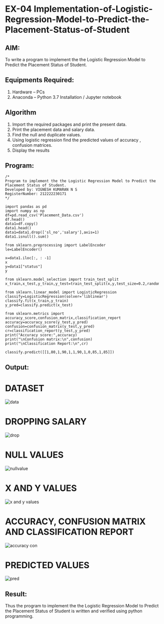 # EX-04 Implementation-of-Logistic-Regression-Model-to-Predict-the-Placement-Status-of-Student

## AIM:
To write a program to implement the the Logistic Regression Model to Predict the Placement Status of Student.

## Equipments Required:
1. Hardware – PCs
2. Anaconda – Python 3.7 Installation / Jupyter notebook

## Algorithm
1. Import the required packages and print the present data.
2. Print the placement data and salary data.
3. Find the null and duplicate values.
4. Using logistic regression find the predicted values of accuracy , confusion matrices.
5. Display the results
## Program:
```
/*
Program to implement the the Logistic Regression Model to Predict the Placement Status of Student.
Developed by: VIGNESH KUMARAN N S
RegisterNumber: 212222230171
*/
```

```
import pandas as pd
import numpy as np
df=pd.read_csv('Placement_Data.csv')
df.head()
data1=df.copy()
data1.head()
data1=data1.drop(['sl_no','salary'],axis=1)
data1.isnull().sum()

from sklearn.preprocessing import LabelEncoder
le=LabelEncoder()

x=data1.iloc[:, : -1]
x
y=data1["status"]
y

from sklearn.model_selection import train_test_split
x_train,x_test,y_train,y_test=train_test_split(x,y,test_size=0.2,random_state=0)

from sklearn.linear_model import LogisticRegression
classify=LogisticRegression(solver='liblinear')
classify.fit(x_train,y_train)
y_pred=classify.predict(x_test)

from sklearn.metrics import accuracy_score,confusion_matrix,classification_report
accuracy=accuracy_score(y_test,y_pred)
confusion=confusion_matrix(y_test,y_pred)
cr=classification_report(y_test,y_pred)
print("Accuracy score:",accuracy)
print("\nConfusion matrix:\n",confusion)
print("\nClassification Report:\n",cr)

classify.predict([[1,80,1,90,1,1,90,1,0,85,1,85]])

```

## Output:
# DATASET
![data](https://github.com/BALA291/Implementation-of-Logistic-Regression-Model-to-Predict-the-Placement-Status-of-Student/assets/120717501/afa1d61b-fdb7-48f5-93eb-56e3106844ef)

# DROPPING SALARY
![drop](https://github.com/BALA291/Implementation-of-Logistic-Regression-Model-to-Predict-the-Placement-Status-of-Student/assets/120717501/71e31cd3-3741-4378-bd58-3c3311e3fa5d)

# NULL VALUES
![nullvalue](https://github.com/BALA291/Implementation-of-Logistic-Regression-Model-to-Predict-the-Placement-Status-of-Student/assets/120717501/2b18f041-2284-44ed-8d39-97b214066ac7)

# X AND Y VALUES
![x and y values](https://github.com/BALA291/Implementation-of-Logistic-Regression-Model-to-Predict-the-Placement-Status-of-Student/assets/120717501/b85f1380-b0ac-4537-9dd8-1e7b00533232)

# ACCURACY, CONFUSION MATRIX AND CLASSIFICATION REPORT
![accuracy con](https://github.com/BALA291/Implementation-of-Logistic-Regression-Model-to-Predict-the-Placement-Status-of-Student/assets/120717501/05b2a75d-6e15-4d4c-aaa1-c04013a8f268)

# PREDICTED VALUES
![pred](https://github.com/BALA291/Implementation-of-Logistic-Regression-Model-to-Predict-the-Placement-Status-of-Student/assets/120717501/abf41d04-e39f-44c7-b745-c8d98687c033)


## Result:
Thus the program to implement the the Logistic Regression Model to Predict the Placement Status of Student is written and verified using python programming.
